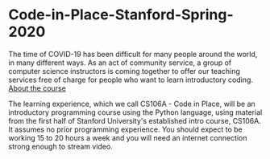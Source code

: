 # Code-in-Place-Stanford-Spring-2020

The time of COVID-19 has been difficult for many people around the world, in many different ways. As an act of community service, a group of computer science instructors is coming together to offer our teaching services free of charge for people who want to learn introductory coding.  [About the course](https://compedu.stanford.edu/codeinplace/announcement)  

The learning experience, which we call CS106A - Code in Place, will be an introductory programming course using the Python language, using material from the first half of Stanford University's established intro course, CS106A. It assumes no prior programming experience. You should expect to be working 15 to 20 hours a week and you will need an internet connection strong enough to stream video.
